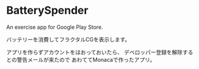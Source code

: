 # BatterySpender

An exercise app for Google Play Store.

バッテリーを消費してフラクタルCGを表示します。

アプリを作らずアカウントをほおっておいたら、
デベロッパー登録を解除するとの警告メールが来たので
あわててMonacaで作ったアプリ。
